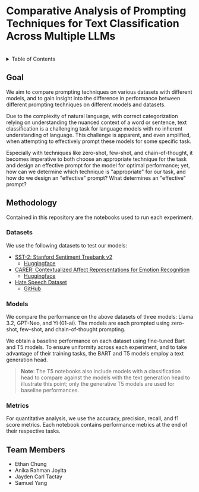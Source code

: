 # Comparative Analysis of Prompting Techniques for Text Classification Across Multiple LLMs

<br/>

<details>
  <summary>Table of Contents</summary>
  <ul>
    <li>
      <a href="#goal">Goal</a>
    </li>
    <li>
      <a href="#methodology">Methodology</a>
      <ul>
        <li><a href="#datasets">Datasets</a></li>
        <li><a href="#models">Models</a></li>
        <li><a href="#metrics">Metrics</a></li>
      </ul>
    </li>
    <li>
      <a href="#team-members">Team Members</a>
    </li>
  </ul>
</details>

<!--
## Table of Contents
- [Goal](#goal)
- [Methodology](#methodology)
- [Team Members](#team-members)
-->

## Goal
We aim to compare prompting techniques on various datasets with different models, and to gain insight into the difference in performance between different prompting techniques on different models and datasets.

Due to the complexity of natural language, with correct categorization relying on understanding the nuanced context of a word or sentence, text classification is a challenging task for language models with no inherent understanding of language. This challenge is apparent, and even amplified, when attempting to effectively prompt these models for some specific task.

Especially with techniques like zero-shot, few-shot, and chain-of-thought, it becomes imperative to both choose an appropriate technique for the task and design an effective prompt for the model for optimal performance; yet, how can we determine which technique is "appropriate" for our task, and how do we design an "effective" prompt? What determines an "effective" prompt?

## Methodology

Contained in this repository are the notebooks used to run each experiment.

### Datasets

We use the following datasets to test our models:

- [SST-2: Stanford Sentiment Treebank v2](https://aclanthology.org/D13-1170/)
  - [Huggingface](https://huggingface.co/datasets/stanfordnlp/sst2)
- [CARER: Contextualized Affect Representations for Emotion Recognition](https://aclanthology.org/D18-1404/)
  - [Huggingface](https://huggingface.co/datasets/dair-ai/emotion)
- [Hate Speech Dataset](https://aclanthology.org/W18-5102/)
  - [GitHub](https://github.com/Vicomtech/hate-speech-dataset)

### Models

We compare the performance on the above datasets of three models: Llama 3.2, GPT-Neo, and Yi (01-ai). The models are each prompted using zero-shot, few-shot, and chain-of-thought prompting.

We obtain a baseline performance on each dataset using fine-tuned Bart and T5 models. To ensure uniformity across each experiment, and to take advantage of their training tasks, the BART and T5 models employ a text generation head. 

> **Note**: The T5 notebooks also include models with a classification head to compare against the models with the text generation head to illustrate this point; only the generative T5 models are used for baseline performances.

### Metrics

For quantitative analysis, we use the accuracy, precision, recall, and f1 score metrics. Each notebook contains performance metrics at the end of their respective tasks.

## Team Members

- Ethan Chung
- Anika Rahman Joyita
- Jayden Carl Tactay
- Samuel Yang
